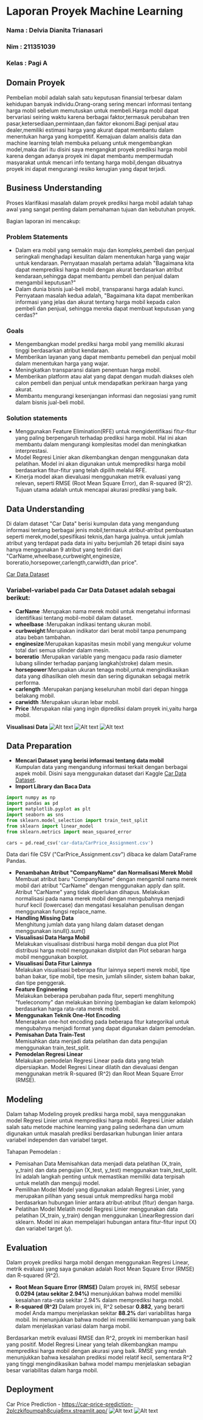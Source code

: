 # Laporan Proyek Machine Learning
### Nama : Delvia Dianita Trianasari
### Nim : 211351039
### Kelas : Pagi A

## Domain Proyek

Pembelian mobil adalah salah satu keputusan finansial terbesar dalam kehidupan banyak individu.Orang-orang sering mencari informasi tentang harga mobil sebelum memutuskan untuk membeli.Harga mobil dapat bervariasi seiring waktu karena berbagai faktor,termasuk perubahan tren pasar,ketersediaan,permintaan,dan faktor ekonomi.Bagi penjual atau dealer,memiliki estimasi harga yang akurat dapat membantu dalam menentukan harga yang kompetitif. Kemajuan dalam analisis data dan machine learning telah membuka peluang untuk mengembangkan model,maka dari itu disini saya mengangkat proyek prediksi harga mobil karena dengan adanya proyek ini dapat membantu mempermudah masyarakat untuk mencari info tentang harga mobil,dengan dibuatnya proyek ini dapat mengurangi resiko kerugian yang dapat terjadi.
## Business Understanding

Proses klarifikasi masalah dalam proyek prediksi harga mobil adalah tahap awal yang sangat penting dalam pemahaman tujuan dan kebutuhan proyek.

Bagian laporan ini mencakup:

### Problem Statements

- Dalam era mobil yang semakin maju dan kompleks,pembeli dan penjual seringkali menghadapi kesulitan dalam menentukan harga yang wajar untuk kendaraan. Pernyataan masalah pertama adalah "Bagaimana kita dapat memprediksi harga mobil dengan akurat berdasarkan atribut kendaraan,sehingga dapat membantu pembeli dan penjual dalam mengambil keputusan?"
- Dalam dunia bisnis jual-beli mobil, transparansi harga adalah kunci. Pernyataan masalah kedua adalah, "Bagaimana kita dapat memberikan informasi yang jelas dan akurat tentang harga mobil kepada calon pembeli dan penjual, sehingga mereka dapat membuat keputusan yang cerdas?"
### Goals

- Mengembangkan model prediksi harga mobil yang memiliki akurasi tinggi berdasarkan atribut kendaraan.
- Memberikan layanan yang dapat membantu pemebeli dan penjual mobil dalam menentukan harga yang wajar.
- Meningkatkan transparansi dalam penentuan harga mobil.
- Memberikan platform atau alat yang dapat dengan mudah diakses oleh calon pembeli dan penjual untuk mendapatkan perkiraan harga yang akurat.
- Membantu mengurangi kesenjangan informasi dan negosiasi yang rumit dalam bisnis jual-beli mobil.

### Solution statements
- Menggunakan Feature Elimination(RFE) untuk mengidentifikasi fitur-fitur yang paling berpengaruh terhadap prediksi harga mobil. Hal ini akan membantu dalam mengurangi komplesitas model dan meningkatkan interprestasi.
- Model Regresi Linier akan dikembangkan dengan menggunakan data pelatihan. Model ini akan digunakan untuk memprediksi harga mobil berdasarkan fitur-fitur yang telah dipilih melalui RFE.
- Kinerja model akan dievaluasi menggunakan metrik evaluasi yang relevan, seperti RMSE (Root Mean Square Error), dan R-squared (R^2). Tujuan utama adalah untuk mencapai akurasi prediksi yang baik. 


## Data Understanding
Di dalam dataset "Car Data" berisi kumpulan data yang mengandung informasi tentang berbagai jenis mobil,termasuk atribut-atribut pembuatan seperti merek,model,spesifikasi teknis,dan harga jualnya. untuk jumlah atribut yang terdapat pada data ini yaitu berjumlah 26 tetapi disini saya hanya menggunakan 9 atribut yang terdiri dari "CarName,wheelbase,curbweight,enginesize,
boreratio,horsepower,carlength,carwidth,dan price".<br> 

[Car Data Dataset](https://www.kaggle.com/datasets/goyalshalini93/car-data/data)

### Variabel-variabel pada Car Data Dataset adalah sebagai berikut:
- **CarName**   :Merupakan nama merek mobil untuk mengetahui informasi identifikasi tentang mobil-mobil dalam dataset.
- **wheelbase** :Merupakan indikasi tentang ukuran mobil.
- **curbweight**:Merupakan indikator dari berat mobil tanpa penumpang atau beban tambahan.   
- **enginesize**:Merupakan kapasitas mesin mobil yang mengukur volume total dari semua silinder dalam mesin.
- **boreratio** :Merupakan variable yang mengacu pada rasio diameter lubang silinder terhadap panjang langkah(stroke) dalam mesin.
- **horsepower**:Merupakan ukuran tenaga mobil,untuk mengindikasikan data yang dihasilkan oleh mesin dan sering digunakan sebagai metrik performa. 
- **carlength** :Merupakan panjang keseluruhan mobil dari depan hingga belakang mobil.
- **carwidth**  :Merupakan ukuran lebar mobil.
- **Price**     :Merupakan nilai yang ingin diprediksi dalam proyek ini,yaitu harga mobil.

**Visualisasi Data**
![Alt text](CategoricalData.png)
![Alt text](NumericalData.png)
![Alt text](EngineTypeVsPrice.png)

## Data Preparation
-  **Mencari Dataset yang berisi informasi tentang data mobil**<br>
Kumpulan data yang mengandung informasi terkait dengan berbagai aspek mobil. Disini saya menggunakan dataset dari Kaggle [Car Data Dataset](https://www.kaggle.com/datasets/goyalshalini93/car-data/data).
- **Import Library dan Baca Data**<br>
```python
import numpy as np
import pandas as pd
import matplotlib.pyplot as plt
import seaborn as sns
from sklearn.model_selection import train_test_split
from sklearn import linear_model
from sklearn.metrics import mean_squared_error
```

```python
cars = pd.read_csv('car-data/CarPrice_Assignment.csv')
```
Data dari file CSV ("CarPrice_Assignment.csv") dibaca ke dalam DataFrame Pandas.

- **Penambahan Atribut "CompanyName" dan Normalisasi Merek Mobil**<br>
Membuat atribut baru "CompanyName" dengan mengambil nama merek mobil dari atribut "CarName" dengan menggunakan apply dan split.
Atribut "CarName" yang tidak diperlukan dihapus.
Melakukan normalisasi pada nama merek mobil dengan mengubahnya menjadi huruf kecil (lowercase) dan mengatasi kesalahan penulisan dengan menggunakan fungsi replace_name.
- **Handling Missing Data**<br>
Menghitung jumlah data yang hilang dalam dataset dengan menggunakan isnull().sum()
- **Visualisasi Data Harga Mobil**<br>
Melakukan visualisasi distribusi harga mobil dengan dua plot
Plot distribusi harga mobil menggunakan distplot dan Plot sebaran harga mobil menggunakan boxplot.
- **Visualisasi Data Fitur Lainnya**<br>
Melakukan visualisasi beberapa fitur lainnya seperti merek mobil, tipe bahan bakar, tipe mobil, tipe mesin, jumlah silinder, sistem bahan bakar, dan tipe penggerak.
- **Feature Engineering**<br>
Melakukan beberapa perubahan pada fitur, seperti menghitung "fueleconomy" dan melakukan binning (pembagian ke dalam kelompok) berdasarkan harga rata-rata merek mobil.
- **Menggunakan Teknik One-Hot Encoding**<br>
Menerapkan one-hot encoding pada beberapa fitur kategorikal untuk mengubahnya menjadi format yang dapat digunakan dalam pemodelan.
- **Pemisahan Data Train-Test**<br>
Memisahkan data menjadi data pelatihan dan data pengujian menggunakan train_test_split.
- **Pemodelan Regresi Linear**<br>
Melakukan pemodelan Regresi Linear pada data yang telah dipersiapkan.
Model Regresi Linear dilatih dan dievaluasi dengan menggunakan metrik R-squared (R^2) dan Root Mean Square Error (RMSE).
## Modeling<br>
Dalam tahap Modeling proyek prediksi harga mobil, saya menggunakan model Regresi Linier untuk memprediksi harga mobil. Regresi Linier adalah salah satu metode machine learning yang paling sederhana dan umum digunakan untuk masalah prediksi berdasarkan hubungan linier antara variabel independen dan variabel target.

Tahapan Pemodelan :
- Pemisahan Data
Memisahkan data menjadi data pelatihan (X_train, y_train) dan data pengujian (X_test, y_test) menggunakan train_test_split. Ini adalah langkah penting untuk memastikan memiliki data terpisah untuk melatih dan menguji model.
- Pemilihan Model
Model yang digunakan adalah Regresi Linier, yang merupakan pilihan yang sesuai untuk memprediksi harga mobil berdasarkan hubungan linier antara atribut-atribut (fitur) dengan harga.
- Pelatihan Model
Melatih model Regresi Linier menggunakan data pelatihan (X_train, y_train) dengan menggunakan LinearRegression dari sklearn. Model ini akan mempelajari hubungan antara fitur-fitur input (X) dan variabel target (y).

## Evaluation
Dalam proyek prediksi harga mobil dengan menggunakan Regresi Linear, metrik evaluasi yang saya gunakan adalah Root Mean Square Error (RMSE) dan R-squared (R^2). <br>
 - **Root Mean Square Error (RMSE)**
 Dalam proyek ini, RMSE sebesar **0.0294 (atau sekitar 2.94%)** menunjukkan bahwa model memiliki kesalahan rata-rata sekitar 2.94% dalam memprediksi harga mobil.<br>    
- **R-squared (R^2)**
Dalam proyek ini, R^2 sebesar **0.882**, yang berarti model Anda mampu menjelaskan sekitar **88.2%** dari variabilitas harga mobil. Ini menunjukkan bahwa model ini memiliki kemampuan yang baik dalam menjelaskan variasi dalam harga mobil.

Berdasarkan metrik evaluasi RMSE dan R^2, proyek ini memberikan hasil yang positif. Model Regresi Linear yang telah dikembangkan mampu memprediksi harga mobil dengan akurasi yang baik. RMSE yang rendah menunjukkan bahwa kesalahan prediksi model relatif kecil, sementara R^2 yang tinggi mengindikasikan bahwa model mampu menjelaskan sebagian besar variabilitas dalam harga mobil.


## Deployment
Car Price Prediction - https://car-price-prediction-2plczkifpumpah8cuja6mx.streamlit.app/
![Alt text](Pic1.png)
![Alt text](Pic2.png)
